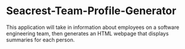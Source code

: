 # Seacrest-Team-Profile-Generator
This application will take in information about employees on a software engineering team, then generates an HTML webpage that displays summaries for each person.
